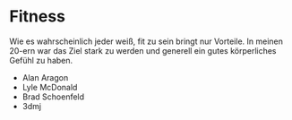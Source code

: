 # Fitness
Wie es wahrscheinlich jeder weiß, fit zu sein bringt nur Vorteile. In meinen 20-ern war das Ziel stark zu werden und generell ein gutes körperliches Gefühl zu haben.

- Alan Aragon
- Lyle McDonald
- Brad Schoenfeld
- 3dmj